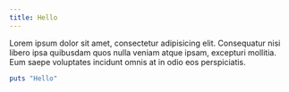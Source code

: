 ```yaml
---
title: Hello
---
```

Lorem ipsum dolor sit amet, consectetur adipisicing elit. Consequatur nisi libero ipsa quibusdam quos nulla veniam atque ipsam, excepturi mollitia. Eum saepe voluptates incidunt omnis at in odio eos perspiciatis.

```ruby
puts "Hello"

```
